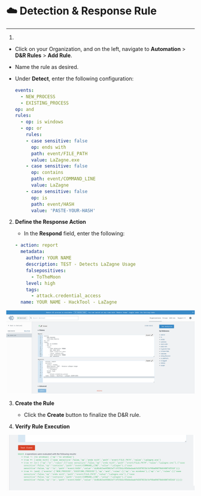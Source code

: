 # ☁️ **Detection & Response Rule**

---
1. 
- Click on your Organization, and on the left, navigate to **Automation** > **D&R Rules** > **Add Rule**.
- Name the rule as desired.  
- Under **Detect**, enter the following configuration:

   ```yaml
   events:
     - NEW_PROCESS
     - EXISTING_PROCESS
   op: and
   rules:
     - op: is windows
     - op: or
       rules:
       - case sensitive: false
         op: ends with
         path: event/FILE_PATH
         value: LaZagne.exe
       - case sensitive: false
         op: contains
         path: event/COMMAND_LINE
         value: LaZagne
       - case sensitive: false
         op: is
         path: event/HASH
         value: 'PASTE-YOUR-HASH' 
   ```

2. **Define the Response Action**  
   - In the **Respond** field, enter the following:  

   ```yaml
   - action: report
     metadata:
       author: YOUR NAME
       description: TEST - Detects LaZagne Usage
       falsepositives:
         - ToTheMoon
       level: high
       tags:
         - attack.credential_access
     name: YOUR NAME - HackTool - LaZagne
   ```

![image.png](media/Detection%20Logic/image5.png)

3. **Create the Rule**  
   - Click the **Create** button to finalize the D&R rule.

4. **Verify Rule Execution**

![image.png](media/Detection%20Logic/1.png)